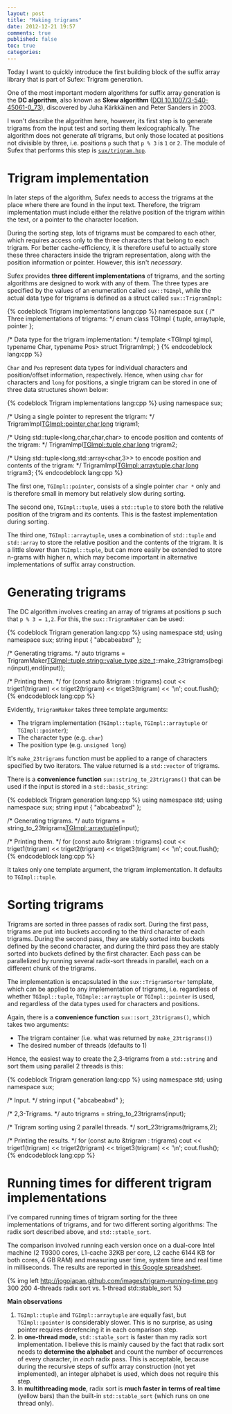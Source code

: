 ```yaml
---
layout: post
title: "Making trigrams"
date: 2012-12-21 19:57
comments: true
published: false
toc: true
categories: 
---
```


Today I want to quickly introduce the first building block of the
suffix array library that is part of Sufex: Trigram generation.

One of the most important modern algorithms for suffix array
generation is the **DC algorithm**, also known as **Skew algorithm**
([DOI
10.1007/3-540-45061-0_73](http://link.springer.com/chapter/10.1007%2F3-540-45061-0_73?LI=true)),
discovered by Juha Kärkkäinen and Peter Sanders in 2003.

I won't describe the algorithm here, however, its first step is to
generate trigrams from the input test and sorting them
lexicographically. The algorithm does not generate _all_ trigrams, but
only those located at positions not divisible by three, i.e. positions
`p` such that `p % 3` is `1` or `2`. The module of Sufex that performs
this step is
[`sux/trigram.hpp`](https://github.com/jogojapan/sufex/blob/master/src/sux/trigram.hpp).


# Trigram implementation

In later steps of the algorithm, Sufex needs to access the trigrams at
the place where there are found in the input text. Therefore, the
trigram implementation must include either the relative position of
the trigram within the text, or a pointer to the character location.

During the sorting step, lots of trigrams must be compared to each
other, which requires access only to the three characters that belong
to each trigram. For better cache-efficiency, it is therefore useful
to actually store these three characters inside the trigram
representation, along with the position information or
pointer. However, this isn't _necessary_.

Sufex provides **three different implementations** of trigrams, and
the sorting algorithms are designed to work with any of them. The
three types are specified by the values of an enumeration called
`sux::TGImpl`, while the actual data type for trigrams is defined as a
struct called `sux::TrigramImpl`:

{% codeblock Trigram implementations lang:cpp %}
namespace sux {
  /* Three implementations of trigrams: */
  enum class TGImpl { tuple, arraytuple, pointer };

  /* Data type for the trigram implementation: */
  template <TGImpl tgimpl, typename Char, typename Pos>
  struct TrigramImpl;
}
{% endcodeblock lang:cpp %}

`Char` and `Pos` represent data types for individual characters and
position/offset information, respectively. Hence, when using `char`
for characters and `long` for positions, a single trigram can be
stored in one of three data structures shown below:

{% codeblock Trigram implementations lang:cpp %}
using namespace sux;

/* Using a single pointer to represent the trigram: */
TrigramImpl<TGImpl::pointer,char,long>    trigram1;

/* Using std::tuple<long,char,char,char> to encode position
   and contents of the trigram: */
TrigramImpl<TGImpl::tuple,char,long>      trigram2;

/* Using std::tuple<long,std::array<char,3>> to encode position
   and contents of the trigram: */
TrigramImpl<TGImpl::arraytuple,char,long> trigram3;
{% endcodeblock lang:cpp %}

The first one, `TGImpl::pointer`, consists of a single pointer `char
*` only and is therefore small in memory but relatively slow during
sorting.

The second one, `TGImpl::tuple`, uses a `std::tuple` to store both the
relative position of the trigram and its contents. This is the fastest
implementation during sorting.

The third one, `TGImpl::arraytuple`, uses a combination of
`std::tuple` and `std::array` to store the relative position and the
contents of the trigram. It is a little slower than `TGImpl::tuple`,
but can more easily be extended to store n-grams with higher n, which
may become important in alternative implementations of suffix array
construction.

# Generating trigrams

The DC algorithm involves creating an array of trigrams at positions p
such that `p % 3 = 1,2`. For this, the `sux::TrigramMaker` can be
used:

{% codeblock Trigram generation lang:cpp %}
  using namespace std;
  using namespace sux;
  string input { "abcabeabxd" };

  /* Generating trigrams. */
  auto trigrams =
      TrigramMaker<TGImpl::tuple,string::value_type,size_t>::make_23trigrams(begin(input),end(input));

  /* Printing them. */
  for (const auto &trigram : trigrams)
    cout << triget1(trigram) << triget2(trigram) << triget3(trigram) << '\n';
  cout.flush();
{% endcodeblock lang:cpp %}

Evidently, `TrigramMaker` takes three template arguments:

 * The trigram implementation (`TGImpl::tuple`, `TGImpl::arraytuple`
   or `TGImpl::pointer`);
 * The character type (e.g. `char`)
 * The position type (e.g. `unsigned long`)

It's `make_23trigrams` function must be applied to a range of
characters specified by two iterators. The value returned is a
`std::vector` of trigrams.

There is a **convenience function** `sux::string_to_23trigrams()` that
can be used if the input is stored in a `std::basic_string`:

{% codeblock Trigram generation lang:cpp %}
  using namespace std;
  using namespace sux;
  string input { "abcabeabxd" };

  /* Generating trigrams. */
  auto trigrams = string_to_23trigrams<TGImpl::arraytuple>(input);

  /* Printing them. */
  for (const auto &trigram : trigrams)
    cout << triget1(trigram) << triget2(trigram) << triget3(trigram) << '\n';
  cout.flush();
{% endcodeblock lang:cpp %}

It takes only one template argument, the trigram implementation. It
defaults to `TGImpl::tuple`.


# Sorting trigrams

Trigrams are sorted in three passes of radix sort. During the first
pass, trigrams are put into buckets according to the third character
of each trigrams. During the second pass, they are stably sorted into
buckets defined by the second character, and during the third pass
they are stably sorted into buckets defined by the first
character. Each pass can be parallelized by running several radix-sort
threads in parallel, each on a different chunk of the trigrams.

The implementation is encapsulated in the `sux::TrigramSorter`
template, which can be applied to any implementation of trigrams,
i.e. regardless of whether `TGImpl::tuple`, `TGImple::arraytuple` or
`TGImpl::pointer` is used, and regardless of the data types used for
characters and positions.

Again, there is a **convenience function** `sux::sort_23trigrams()`,
which takes two arguments:

 * The trigram container (i.e. what was returned by
   `make_23trigrams()`)
 * The desired number of threads (defaults to 1)

Hence, the easiest way to create the 2,3-trigrams from a `std::string`
and sort them using parallel 2 threads is this:

{% codeblock Trigram generation lang:cpp %}
  using namespace std;
  using namespace sux;

  /* Input. */
  string input { "abcabeabxd" };

  /* 2,3-Trigrams. */
  auto trigrams = string_to_23trigrams(input);

  /* Trigram sorting using 2 parallel threads. */
  sort_23trigrams(trigrams,2);

  /* Printing the results. */
  for (const auto &trigram : trigrams)
    cout << triget1(trigram) << triget2(trigram) << triget3(trigram) << '\n';
  cout.flush();
{% endcodeblock lang:cpp %}


# Running times for different trigram implementations

I've compared running times of trigram sorting for the three
implementations of trigrams, and for two different sorting algorithms:
The radix sort described above, and `std::stable_sort`.

The comparison involved running each version once on a dual-core Intel
machine (2 T9300 cores, L1-cache 32KB per core, L2 cache 6144 KB for
both cores, 4 GB RAM) and measuring user time, system time and real
time in milliseconds. The results are reported in [this Google spreadsheet](https://docs.google.com/spreadsheet/pub?key=0AqDFvV2_pwzSdHBKSWRrdWdUUzFiSnhENnFJcFljWUE&output=html).

{% img left http://jogojapan.github.com/images/trigram-running-time.png 300 200 4-threads radix sort vs. 1-thread std::stable_sort %}

**Main observations**

1. `TGImpl::tuple` and `TGImpl::arraytuple` are equally fast, but
`TGImpl::pointer` is considerably slower. This is no surprise, as
using pointer requires derefencing it in each comparison step.
1. In **one-thread mode**, `std::stable_sort` is faster than my radix
sort implementation. I believe this is mainly caused by the fact that
radix sort needs to **determine the alphabet** and count the number of
occurrences of every character, in *each* radix pass. This is
acceptable, because during the recursive steps of suffix array
construction (not yet implemented), an integer alphabet is used, which
does not require this step.
1. In **multithreading mode**, radix sort is **much faster in terms of
real time** (yellow bars) than the built-in `std::stable_sort` (which
runs on one thread only).
